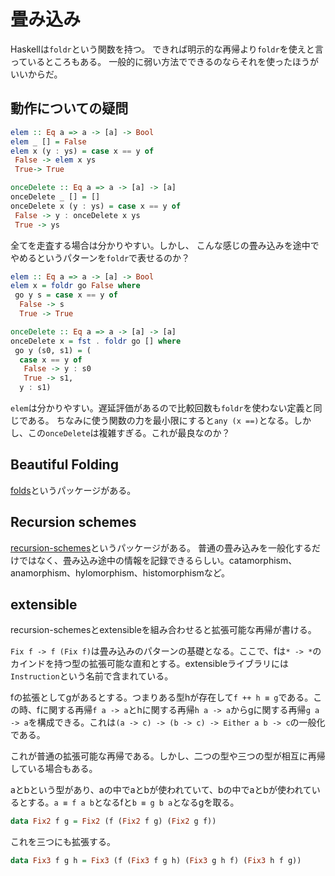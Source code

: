 # 畳み込み

Haskellは`foldr`という関数を持つ。
できれば明示的な再帰より`foldr`を使えと言っているところもある。
一般的に弱い方法でできるのならそれを使ったほうがいいからだ。

## 動作についての疑問

```haskell
elem :: Eq a => a -> [a] -> Bool
elem _ [] = False
elem x (y : ys) = case x == y of
 False -> elem x ys
 True-> True

onceDelete :: Eq a => a -> [a] -> [a]
onceDelete _ [] = []
onceDelete x (y : ys) = case x == y of
 False -> y : onceDelete x ys
 True -> ys
```

全てを走査する場合は分かりやすい。しかし、
こんな感じの畳み込みを途中でやめるというパターンを`foldr`で表せるのか？

```haskell
elem :: Eq a => a -> [a] -> Bool
elem x = foldr go False where
 go y s = case x == y of
  False -> s
  True -> True

onceDelete :: Eq a => a -> [a] -> [a]
onceDelete x = fst . foldr go [] where
 go y (s0, s1) = (
  case x == y of
   False -> y : s0
   True -> s1,
  y : s1)
```

`elem`は分かりやすい。遅延評価があるので比較回数も`foldr`を使わない定義と同じである。
ちなみに使う関数の力を最小限にすると`any (x ==)`となる。しかし、この`onceDelete`は複雑すぎる。これが最良なのか？

## Beautiful Folding

[folds](https://hackage.haskell.org/package/folds)というパッケージがある。

## Recursion schemes

[recursion-schemes](https://hackage.haskell.org/package/recursion-schemes)というパッケージがある。
普通の畳み込みを一般化するだけではなく、畳み込み途中の情報を記録できるらしい。catamorphism、anamorphism、hylomorphism、histomorphismなど。

## extensible

recursion-schemesとextensibleを組み合わせると拡張可能な再帰が書ける。

`Fix f -> f (Fix f)`は畳み込みのパターンの基礎となる。ここで、fは`* -> *`のカインドを持つ型の拡張可能な直和とする。extensibleライブラリには`Instruction`という名前で含まれている。

fの拡張としてgがあるとする。つまりある型hが存在して`f ++ h ≡ g`である。この時、fに関する再帰`f a -> a`とhに関する再帰`h a -> a`からgに関する再帰`g a -> a`を構成できる。これは`(a -> c) -> (b -> c) -> Either a b -> c`の一般化である。

これが普通の拡張可能な再帰である。しかし、二つの型や三つの型が相互に再帰している場合もある。

aとbという型があり、aの中でaとbが使われていて、bの中でaとbが使われているとする。`a ≡ f a b`となるfと`b ≡ g b a`となるgを取る。

```haskell
data Fix2 f g = Fix2 (f (Fix2 f g) (Fix2 g f))
```

これを三つにも拡張する。

```haskell
data Fix3 f g h = Fix3 (f (Fix3 f g h) (Fix3 g h f) (Fix3 h f g))
```
